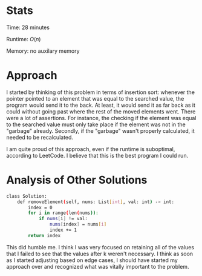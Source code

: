 # Stats
Time: 28 minutes

Runtime: $O(n)$

Memory: no auxilary memory

# Approach
I started by thinking of this problem in terms of insertion sort: whenever the pointer pointed to an element that was equal to the searched value, the program would send it to the back. At least, it would send it as far back as it could without going past where the rest of the moved elements went. There were a lot of assertions. For instance, the checking if the element was equal to the searched value must only take place if the element was not in the "garbage" already. Secondly, if the "garbage" wasn't properly calculated, it needed to be recalculated.

I am quite proud of this approach, even if the runtime is suboptimal, according to LeetCode. I believe that this is the best program I could run.

# Analysis of Other Solutions

```sh
class Solution:
    def removeElement(self, nums: List[int], val: int) -> int:
        index = 0
        for i in range(len(nums)):
            if nums[i] != val:
                nums[index] = nums[i]
                index += 1
        return index
```

This did humble me. I think I was very focused on retaining all of the values that I failed to see that the values after k weren't necessary. I think as soon as I started adjusting based on edge cases, I should have started my approach over and recognized what was vitally important to the problem.